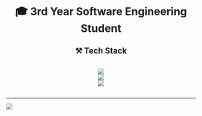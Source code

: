 <!-- # 👋 About Me: -->

<h1 align="center">🎓 3rd Year Software Engineering Student</h1>
<h2 align="center">⚒️ Tech Stack</h2>
<br/>
<div align="center">
    <img src="https://skillicons.dev/icons?i=java,javascript,typescript,swift,react,c" /><br>
    <img src="https://skillicons.dev/icons?i=nodejs,express,mongodb,mysql,postgresql,docker,git" /><br>
    <img src="https://skillicons.dev/icons?i=html,css,php" /><br>
</div>

<br/>



---
[![](https://visitcount.itsvg.in/api?id=moritzmuescher&icon=0&color=0)](https://visitcount.itsvg.in)

<!-- Proudly created with GPRM ( https://gprm.itsvg.in ) -->
